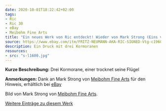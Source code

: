```yaml
---
date: 2020-10-01T18:22:42+02:00
tags:
- Ric
- Ric 30
- eBay
- Meibohm Fine Arts
title: "Ein neues Werk von Ric entdeckt! Wieder von Mark Strong (Eins von zwei)"
source: https://www.ebay.com/itm/FRITZ-NEUMANN-AKA-RIC-SIGNED-Vtg-c1960s-Etching-Water-Fowl-Birds-CORMORANTS-/143761721763?hash=item2178ddc9a3
description: Ein Druck mit drei Kormoranen
resources:
- src: "s-l1600.jpg"
---
```


**Kurze Beschreibung:** Drei Kormorane, einer trocknet seine Flügel

**Anmerkungen:** Dank an Mark Strong von [Meibohm Fine Arts](http://meibohmfinearts.com/) für den Hinweis, erhältlich bei [eBay](https://www.ebay.com/itm/FRITZ-NEUMANN-AKA-RIC-SIGNED-Vtg-c1960s-Etching-Water-Fowl-Birds-CORMORANTS-/143761721763?hash=item2178ddc9a3)

Bild von Mark Strong von [Meibohm Fine Arts](http://meibohmfinearts.com/).

[Weitere Einträge zu diesem Werk](/de/tags/ric-30)
